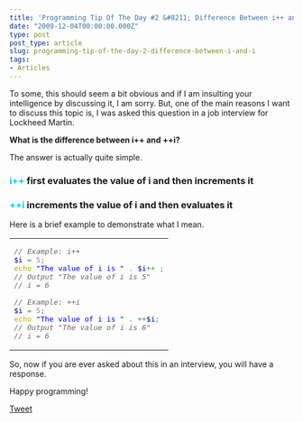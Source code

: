 ```yaml
---
title: 'Programming Tip Of The Day #2 &#8211; Difference Between i++ and ++i'
date: "2009-12-04T00:00:00.000Z"
type: post 
post_type: article
slug: programming-tip-of-the-day-2-difference-between-i-and-i
tags: 
- Articles
---
```

To some, this should seem a bit obvious and if I am insulting your intelligence by discussing it, I am sorry. But, one of the main reasons I want to discuss this topic is, I was asked this question in a job interview for Lockheed Martin.

**What is the difference between i++ and ++i?**

The answer is actually quite simple.

### <span style="color: #00ccff;">i++</span> first evaluates the value of i and then increments it

### <span style="color: #00ccff;">++i</span> increments the value of i and then evaluates it

Here is a brief example to demonstrate what I mean.

<div class="wp_syntax">
  <table>
    <tr>
      <td class="code">
        <pre class="php" style="font-family:monospace;"><span style="color: #666666; font-style: italic;">// Example: i++ </span>
<span style="color: #000088;">$i</span> <span style="color: #339933;">=</span> <span style="color: #cc66cc;">5</span><span style="color: #339933;">;</span>
<span style="color: #b1b100;">echo</span> <span style="color: #0000ff;">"The value of i is "</span> <span style="color: #339933;">.</span> <span style="color: #000088;">$i</span><span style="color: #339933;">++</span> <span style="color: #339933;">;</span>
<span style="color: #666666; font-style: italic;">// Output "The value of i is 5"</span>
<span style="color: #666666; font-style: italic;">// i = 6</span>
&nbsp;
<span style="color: #666666; font-style: italic;">// Example: ++i </span>
<span style="color: #000088;">$i</span> <span style="color: #339933;">=</span> <span style="color: #cc66cc;">5</span><span style="color: #339933;">;</span>
<span style="color: #b1b100;">echo</span> <span style="color: #0000ff;">"The value of i is "</span> <span style="color: #339933;">.</span> <span style="color: #339933;">++</span><span style="color: #000088;">$i</span><span style="color: #339933;">;</span>
<span style="color: #666666; font-style: italic;">// Output "The value of i is 6"</span>
<span style="color: #666666; font-style: italic;">// i = 6</span></pre>
      </td>
    </tr>
  </table>
</div>

So, now if you are ever asked about this in an interview, you will have a response.

Happy programming!

<div style="">
  <a href="http://twitter.com/share" class="twitter-share-button" data-count="horizontal" data-text="Programming Tip Of The Day #2 - Difference Between i++ and ++i" data-url="http://brandontreb.com/programming-tip-of-the-day-2-difference-between-i-and-i"  data-via="brandontreb" data-related="brandontreb:">Tweet</a>
</div>
